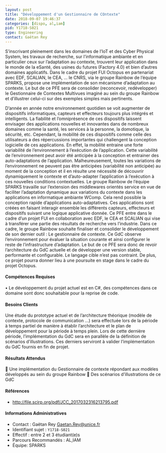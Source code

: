 ```yaml
---
layout: post
title: "Développement d'un Gestionnaire de COntexte"
date: 2018-09-07 19:46:37
categories: [dispo, al,iam]
pid: Y1718-S021
type: Engineering
contact: Gaëtan Rey
---
```

       
S’inscrivant pleinement dans les domaines de l’IoT et des Cyber Physical System, les travaux de recherche, sur l’informatique ambiante et en particulier ceux sur l’adaptation au contexte, trouvent leur application dans le monde de la eSanté, des usines du futures (Factory 4.0) et bien d’autres domaines applicatifs. Dans le cadre du projet FUI Octopus en partenariat avec EDF, SCALIAN, le CEA, … le CNRS, via le groupe Rainbow de l’équipe SPARKS, propose une implémentation de son mécanisme d’adaptation au contexte. Le but de ce PFE sera de consolider (reconcevoir, redévelopper) le Gestionnaire de Contextes Multivues imaginé au sein du groupe Rainbow et d’illustrer celui-ci sur des exemples simples mais pertinents.

D’année en année notre environnement quotidien se voit augmenter de dispositifs informatiques, capteurs et effecteurs toujours plus intégrés et intelligents. La fiabilité et l’omniprésence de ces dispositifs laissent envisager des applications nouvelles et innovantes dans de nombreux domaines comme la santé, les services à la personne, la domotique, la sécurité, etc. Cependant, la mobilité de ces dispositifs comme celle des utilisateurs a des répercussions importantes qui challengent la conception logicielle de ces applications. En effet, la mobilité entraine une forte variabilité de l’environnement à l’exécution de l’application. Cette variabilité de l’environnement peut avoir été anticipée à la conception et entrainer des auto-adaptations de l’application. Malheureusement, toutes les variations de l’environnement ne peuvent pas être anticipées (variabilité non anticipée) au moment de la conception et il en résulte une nécessité de découvrir dynamiquement le contexte et d’auto-adapter l’application à l’exécution à ces nouvelles conditions contextuelles.
Le groupe Rainbow de l’équipe SPARKS travaille sur l’extension des middlewares orientés service en vue de faciliter l’adaptation dynamique aux variations du contexte dans les applications en informatique ambiante WComp. Cela rend possible la conception rapide d’applications auto-adaptatives. Ces applications sont créées en faisant interagir ensemble les différents capteurs, effecteurs et dispositifs suivant une logique applicative donnée.
Ce PFE entre dans le cadre d’un projet FUI en collaboration avec EDF, le CEA et SCALIAN qui vise à transférer une partie des résultats de recherche vers l’industrie. Dans ce cadre, le groupe Rainbow souhaite finaliser et consolider le développement de son dernier outil : Le gestionnaire de contexte. Ce GdC observe l’environnement pour évaluer la situation courante et ainsi configurer le reste de l’infrastructure d’adaptation.
Le but de ce PFE sera donc de revoir l’architecture du GdC actuelle et de développer une version stable, performante et configurable. Le langage cible n’est pas contraint.
De plus, ce projet pourra donner lieu à une poursuite en stage dans le cadre du projet Octopus.


#### Compétences Requises
•	Le développement du projet actuel est en C#, des compétences dans ce domaine sont donc souhaitable pour la reprise de code.



     

#### Besoins Clients
Une étude du prototype actuel et de l’architecture théorique (modèle de contexte, protocole de communication …) sera effectuée lors de la période à temps partiel de manière à établir l’architecture et le plan de développement pour la période à temps plein.
Lors de cette dernière période, l’implémentation du GdC sera en parallèle de la définition de scénarios d’illustrations. Ces derniers serviront à valider l’implémentation du GdC fournis en fin de projet.


#### Résultats Attendus
	Une implémentation du Gestionnaire de contexte répondant aux modèles développés au sein du groupe Rainbow
	Des scénarios d’illustrations de ce GdC


#### Références

  * [ http://file.scirp.org/pdf/JCC_2017032316213795.pdf ]( http://file.scirp.org/pdf/JCC_2017032316213795.pdf )

#### Informations Administratives
  * Contact : Gaëtan Rey <Gaetan.Rey@unice.fr>
  * Identifiant sujet : `Y1718-S021`
  * Effectif : entre 2 et 3 étudiant(e)s
  * Parcours Recommandés : AL,IAM
  * Équipe: SPARKS

     